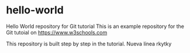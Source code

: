 # hello-world
Hello World repository for Git tutorial
This is an example repository for the Git tutoial on https://www.w3schools.com

This repository is built step by step in the tutorial.
Nueva línea
rkytky

